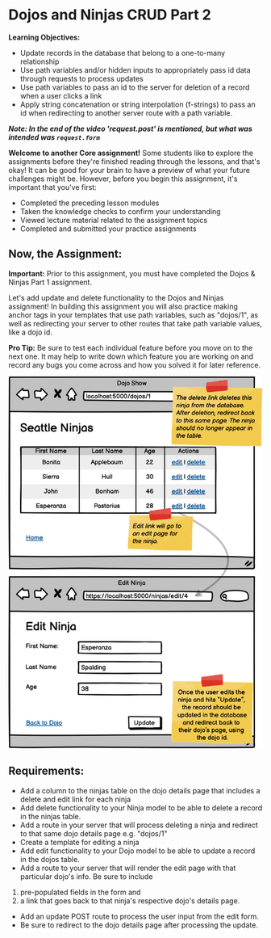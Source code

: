 # Dojos and Ninjas CRUD Part 2
**Learning Objectives:**

- Update records in the database that belong to a one-to-many relationship
- Use path variables and/or hidden inputs to appropriately pass id data through requests to process updates
- Use path variables to pass an id to the server for deletion of a record when a user clicks a link
- Apply string concatenation or string interpolation (f-strings) to pass an id when redirecting to another server route with a path variable.

***Note: In the end of the video 'request.post' is mentioned, but what was intended was `request.form`***

**Welcome to another Core assignment!** Some students like to explore the assignments before they're finished reading through the lessons, and that's okay! It can be good for your brain to have a preview of what your future challenges might be. However, before you begin this assignment, it's important that you've first:

- Completed the preceding lesson modules
- Taken the knowledge checks to confirm your understanding
- Viewed lecture material related to the assignment topics
- Completed and submitted your practice assignments

## Now, the Assignment:
**Important:** Prior to this assignment, you must have completed the Dojos & Ninjas Part 1 assignment.

Let's add update and delete functionality to the Dojos and Ninjas assignment! In building this assignment you will also practice making anchor tags in your templates that use path variables, such as "dojos/1", as well as redirecting your server to other routes that take path variable values, like a dojo id.

**Pro Tip:** Be sure to test each individual feature before you move on to the next one. It may help to write down which feature you are working on and record any bugs you come across and how you solved it for later reference.

![Ninja](ninja.png)

<!-- ![Dojos](Dojos.png) -->

## Requirements:

- Add a column to the ninjas table on the dojo details page that includes a delete and edit link for each ninja
- Add delete functionality to your Ninja model to be able to delete a record in the ninjas table.
- Add a route in your server that will process deleting a ninja and redirect to that same dojo details page e.g. "dojos/1"
- Create a template for editing a ninja
- Add edit functionality to your Dojo model to be able to update a record in the dojos table.
- Add a route to your server that will render the edit page with that particular dojo's info. Be sure to include 
1. pre-populated fields in the form and 
2. a link that goes back to that ninja's respective dojo's details page.
- Add an update POST route to process the user input from the edit form.
- Be sure to redirect to the dojo details page after processing the update.

